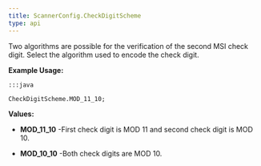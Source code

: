 ```yaml
---
title: ScannerConfig.CheckDigitScheme
type: api
---
```



Two algorithms are possible for the verification of the second MSI check
 digit. Select the algorithm used to encode the check digit.
 
 

**Example Usage:**
	
	:::java
	
	CheckDigitScheme.MOD_11_10;
	


**Values:**

* **MOD_11_10** -First check digit is MOD 11 and second check digit is MOD 10.

* **MOD_10_10** -Both check digits are MOD 10.

